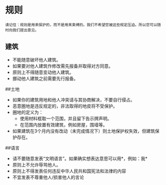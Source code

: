 # 规则

    请记住：规则是用来保护的，而不是用来束缚的。我们不希望您被这些规定压迫。所以您可以随时向我们提出意见。

## 建筑

- 不能随意破坏他人建筑。
- 如果要对他人建筑作修改需先报备并取得对方同意。
- 原则上不得随意变动他人建筑。
- 挪动他人建筑之前需要先行报备。

##土地

- 如果你的建筑用地和他人冲突请与其协商解决，不要自行侵占。
- 恶意圈地是违反规定的，非法取得的地皮将不受保护。
- 圈地的定义为：
    - 使用材料框取一个范围，并且留下告示牌声明。
    - 在范围内放置有效建筑，例如房屋，围墙等。
- 如果建筑在3个月内没有改动（未完成情况下）则土地保护权失效，但建筑保护存在。

##语言

- 请不要随意发表“文明语言”。如果确实想表达意思可以用*，例如：我*
- 原则上不允许辱骂他人。
- 原则上不得发表任何违反中华人民共和国宪法和法律的内容
- 不宜发表不尊重他人/损害他人的言论